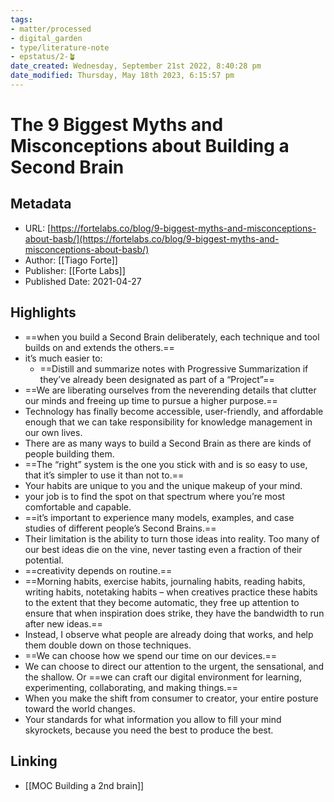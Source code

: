 ```yaml
---
tags: 
- matter/processed
- digital_garden
- type/literature-note
- epstatus/2-🪴
date_created: Wednesday, September 21st 2022, 8:40:28 pm
date_modified: Thursday, May 18th 2023, 6:15:57 pm
---
```

# The 9 Biggest Myths and Misconceptions about Building a Second Brain
## Metadata
* URL: [https://fortelabs.co/blog/9-biggest-myths-and-misconceptions-about-basb/](https://fortelabs.co/blog/9-biggest-myths-and-misconceptions-about-basb/)
* Author: [[Tiago Forte]]
* Publisher: [[Forte Labs]]
* Published Date: 2021-04-27

## Highlights
* ==when you build a Second Brain deliberately, each technique and tool builds on and extends the others.==
* it’s much easier to:
	* ==Distill and summarize notes with Progressive Summarization if they’ve already been designated as part of a “Project”==
* ==We are liberating ourselves from the neverending details that clutter our minds and freeing up time to pursue a higher purpose.==
* Technology has finally become accessible, user-friendly, and affordable enough that we can take responsibility for knowledge management in our own lives.
* There are as many ways to build a Second Brain as there are kinds of people building them.
* ==The “right” system is the one you stick with and is so easy to use, that it’s simpler to use it than not to.==
* Your habits are unique to you and the unique makeup of your mind.
* your job is to find the spot on that spectrum where you’re most comfortable and capable.
* ==it’s important to experience many models, examples, and case studies of different people’s Second Brains.==
* Their limitation is the ability to turn those ideas into reality. Too many of our best ideas die on the vine, never tasting even a fraction of their potential.
* ==creativity depends on routine.==
* ==Morning habits, exercise habits, journaling habits, reading habits, writing habits, notetaking habits – when creatives practice these habits to the extent that they become automatic, they free up attention to ensure that when inspiration does strike, they have the bandwidth to run after new ideas.==
* Instead, I observe what people are already doing that works, and help them double down on those techniques.
* ==We can choose how we spend our time on our devices.==
* We can choose to direct our attention to the urgent, the sensational, and the shallow. Or ==we can craft our digital environment for learning, experimenting, collaborating, and making things.==
* When you make the shift from consumer to creator, your entire posture toward the world changes.
* Your standards for what information you allow to fill your mind skyrockets, because you need the best to produce the best.

## Linking
+ [[MOC Building a 2nd brain]]